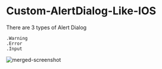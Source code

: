 # Custom-AlertDialog-Like-IOS

 There are 3 types of Alert Dialog

 ```
 .Warning
 .Error
 .Input
```


 
![merged-screenshot](https://github.com/devNight-mon/Custom-AlertDialog-Like-IOS/assets/83746501/5152567c-b1a5-4e89-84af-5ffbe65d1ea2)
